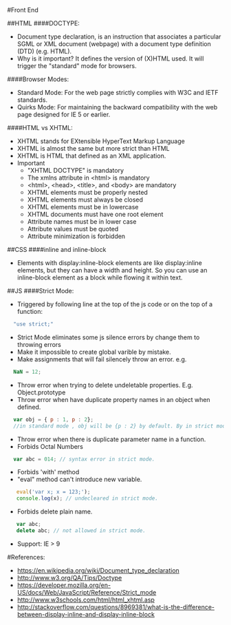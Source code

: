 #Front End

##HTML
####DOCTYPE: 
* Document type declaration, is an instruction that associates a particular SGML or XML document (webpage) with a document type definition (DTD) (e.g. HTML).
* Why is it important? It defines the version of (X)HTML used. It will trigger the "standard" mode for browsers. 

####Browser Modes:
* Standard Mode: For the web page strictly complies with W3C and IETF standards.
* Quirks Mode: For maintaining the backward compatibility with the web page designed for IE 5 or earlier.

####HTML vs XHTML:
* XHTML stands for EXtensible HyperText Markup Language
* XHTML is almost the same but more strict than HTML
* XHTML is HTML that defined as an XML application.
* Important
  * "XHTML DOCTYPE" is mandatory
  * The xmlns attribute in \<html\> is mandatory
  * \<html\>, \<head\>, \<title\>, and \<body\> are mandatory
  * XHTML elements must be properly nested
  * XHTML elements must always be closed
  * XHTML elements must be in lowercase
  * XHTML documents must have one root element
  * Attribute names must be in lower case
  * Attribute values must be quoted
  * Attribute minimization is forbidden 

##CSS
####inline and inline-block
* Elements with display:inline-block elements are like display:inline elements, but they can have a width and height. So you can use an inline-block element as a block while flowing it within text.



##JS
####Strict Mode:
* Triggered by following line at the top of the js code or on the top of a function:
```javascript
  "use strict;"
```
* Strict Mode eliminates some js silence errors by change them to throwing errors
 * Make it impossible to create global varible by mistake.
 * Make assignments that will fail silencely throw an error. e.g.
  ```javascript
    NaN = 12;
  ```
 * Throw error when trying to delete undeletable properties. E.g. Object.prototype
 * Throw error when have duplicate property names in an object when defined.
  ```javascript
    var obj = { p : 1, p : 2};
    //in standard mode , obj will be {p : 2} by default. By in strict mode, it will throw a error.
  ```
 * Throw error when there is duplicate parameter name in a function.
 * Forbids Octal Numbers
  ```javascript
    var abc = 014; // syntax error in strict mode.
  ```
 * Forbids 'with' method
 * "eval" method can't introduce new variable.
 ```javascript
    eval('var x; x = 123;');
    console.log(x); // undecleared in strict mode.
 ```
 * Forbids delete plain name.
 ```javascript
    var abc;
    delete abc; // not allowed in strict mode.
 ```
* Support: IE > 9
 
#References:
* https://en.wikipedia.org/wiki/Document_type_declaration
* http://www.w3.org/QA/Tips/Doctype
* https://developer.mozilla.org/en-US/docs/Web/JavaScript/Reference/Strict_mode
* http://www.w3schools.com/html/html_xhtml.asp
* http://stackoverflow.com/questions/8969381/what-is-the-difference-between-display-inline-and-display-inline-block

